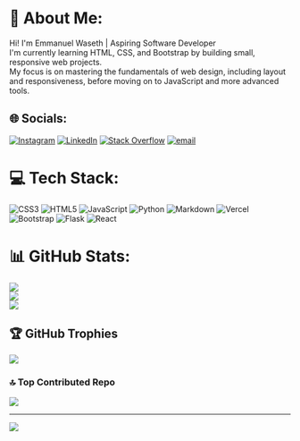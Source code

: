 # 💫 About Me:
Hi! I'm Emmanuel Waseth | Aspiring Software Developer<br>I'm currently learning HTML, CSS, and Bootstrap by building small, responsive web projects. <br>My focus is on mastering the fundamentals of web design, including layout and responsiveness, before moving on to JavaScript and more advanced tools.


## 🌐 Socials:
[![Instagram](https://img.shields.io/badge/Instagram-%23E4405F.svg?logo=Instagram&logoColor=white)](https://instagram.com/_sapospov_) [![LinkedIn](https://img.shields.io/badge/LinkedIn-%230077B5.svg?logo=linkedin&logoColor=white)](https://linkedin.com/in/https://www.linkedin.com/in/waseth-emmanuel) [![Stack Overflow](https://img.shields.io/badge/-Stackoverflow-FE7A16?logo=stack-overflow&logoColor=white)](https://stackoverflow.com/users/https://stackoverflow.com/users/29335853/sapriso-waseth) [![email](https://img.shields.io/badge/Email-D14836?logo=gmail&logoColor=white)](mailto:wasethsapriso@gmail.com) 

# 💻 Tech Stack:
![CSS3](https://img.shields.io/badge/css3-%231572B6.svg?style=for-the-badge&logo=css3&logoColor=white) ![HTML5](https://img.shields.io/badge/html5-%23E34F26.svg?style=for-the-badge&logo=html5&logoColor=white) ![JavaScript](https://img.shields.io/badge/javascript-%23323330.svg?style=for-the-badge&logo=javascript&logoColor=%23F7DF1E) ![Python](https://img.shields.io/badge/python-3670A0?style=for-the-badge&logo=python&logoColor=ffdd54) ![Markdown](https://img.shields.io/badge/markdown-%23000000.svg?style=for-the-badge&logo=markdown&logoColor=white) ![Vercel](https://img.shields.io/badge/vercel-%23000000.svg?style=for-the-badge&logo=vercel&logoColor=white) ![Bootstrap](https://img.shields.io/badge/bootstrap-%238511FA.svg?style=for-the-badge&logo=bootstrap&logoColor=white) ![Flask](https://img.shields.io/badge/flask-%23000.svg?style=for-the-badge&logo=flask&logoColor=white) ![React](https://img.shields.io/badge/react-%2320232a.svg?style=for-the-badge&logo=react&logoColor=%2361DAFB)
# 📊 GitHub Stats:
![](https://github-readme-stats.vercel.app/api?username=Waseth&theme=dark&hide_border=false&include_all_commits=true&count_private=true)<br/>
![](https://nirzak-streak-stats.vercel.app/?user=Waseth&theme=dark&hide_border=false)<br/>
![](https://github-readme-stats.vercel.app/api/top-langs/?username=Waseth&theme=dark&hide_border=false&include_all_commits=true&count_private=true&layout=compact)

## 🏆 GitHub Trophies
![](https://github-profile-trophy.vercel.app/?username=Waseth&theme=onedark&no-frame=true&no-bg=false&margin-w=4)

### 🔝 Top Contributed Repo
![](https://github-contributor-stats.vercel.app/api?username=Waseth&limit=5&theme=dark&combine_all_yearly_contributions=true)

---
[![](https://visitcount.itsvg.in/api?id=Waseth&icon=0&color=0)](https://visitcount.itsvg.in)

<!-- Proudly created with GPRM ( https://gprm.itsvg.in ) -->
